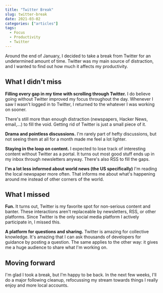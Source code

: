 ```yaml
---
title: "Twitter Break"
slug: twitter-break
date: 2021-03-02
categories: ["articles"]
tags:
  - Focus
  - Productivity
  - Twitter
---
```


Around the end of January, I decided to take a break from Twitter for an undetermined amount of time. Twitter was my main source of distraction, and I wanted to find out how much it affects my productivity.

<!--more-->

## What I didn't miss

**Filling every gap in my time with scrolling through Twitter.** I do believe going without Twitter improved my focus throughout the day. Whenever I saw I wasn't logged in to Twitter, I returned to the whatever I was working on sooner.

There's still more than enough distraction (newspapers, Hacker News, email,…) to fill the void. Getting rid of Twitter is just a small piece of it.

**Drama and pointless discussions.** I'm rarely part of hefty discussions, but not seeing them at all for a month made me feel a lot lighter.

**Staying in the loop on content.** I expected to lose track of interesting content without Twitter as a portal. It turns out most good stuff ends up in my inbox through newsletters anyway. There's also RSS to fill the gaps.

**I'm a lot less informed about world news (the US specifically)**  I'm reading the local newspaper more often. That informs me about what's happening around me instead of other corners of the world.

## What I missed

**Fun.** It turns out, Twitter is my favorite spot for non-serious content and banter. These interactions aren't replaceable by newsletters, RSS, or other platforms. Since Twitter is the only social media platform I actively participate in, I missed this.

**A platform for questions and sharing.** Twitter is amazing for collective knowledge. It's amazing that I can ask thousands of developers for guidance by posting a question. The same applies to the other way: it gives me a huge audience to share what I'm working on.

## Moving forward

I'm glad I took a break, but I'm happy to be back. In the next few weeks, I'll do a major following cleanup, refocussing my stream towards things I really enjoy and more local accounts.
